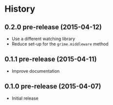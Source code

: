 
# History

## 0.2.0 pre-release (2015-04-12)

  * Use a different watching library
  * Reduce set-up for the `grime.middleware` method

## 0.1.1 pre-release (2015-04-11)

  * Improve documentation

## 0.1.0 pre-release (2015-04-07)

  * Initial release
